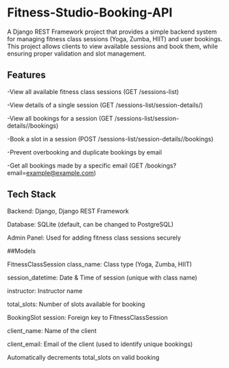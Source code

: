 # Fitness-Studio-Booking-API
A Django REST Framework project that provides a simple backend system for managing fitness class sessions (Yoga, Zumba, HIIT) and user bookings. This project allows clients to view available sessions and book them, while ensuring proper validation and slot management.

## Features
-View all available fitness class sessions (GET /sessions-list)

-View details of a single session (GET /sessions-list/session-details/<pk>)

-View all bookings for a session (GET /sessions-list/session-details/<pk>/bookings)

-Book a slot in a session (POST /sessions-list/session-details/<pk>/bookings)

-Prevent overbooking and duplicate bookings by email

-Get all bookings made by a specific email (GET /bookings?email=example@example.com)

## Tech Stack
Backend: Django, Django REST Framework

Database: SQLite (default, can be changed to PostgreSQL)

Admin Panel: Used for adding fitness class sessions securely

##Models

FitnessClassSession 
  class_name: Class type (Yoga, Zumba, HIIT)
  
  session_datetime: Date & Time of session (unique with class name)
  
  instructor: Instructor name
  
  total_slots: Number of slots available for booking

BookingSlot
  session: Foreign key to FitnessClassSession
  
  client_name: Name of the client
  
  client_email: Email of the client (used to identify unique bookings)
  
  Automatically decrements total_slots on valid booking


